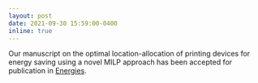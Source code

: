 ```yaml
---
layout: post
date: 2021-09-30 15:59:00-0400
inline: true
---
```


Our manuscript on the optimal location-allocation of printing devices for energy saving using a novel MILP approach has been accepted for publication in [Energies](https://www.mdpi.com/1996-1073/14/19/6353).
